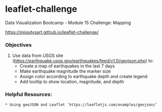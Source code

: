 # leaflet-challenge
Data Visualization Bootcamp - Module 15 Challenge: Mapping

https://missdysart.github.io/leaflet-challenge/

### Objectives
1. Use data from USGS site (https://earthquake.usgs.gov/earthquakes/feed/v1.0/geojson.php) to:
    * Create a map of earthquakes in the last 7 days
    * Make earthquake magnitude the marker size
    * Assign color according to earthquake depth and create legend
    * Add tooltip to show location, magnitude, and depth

### Helpful Resources:
    * Using geoJSON and Leaflet `https://leafletjs.com/examples/geojson/`